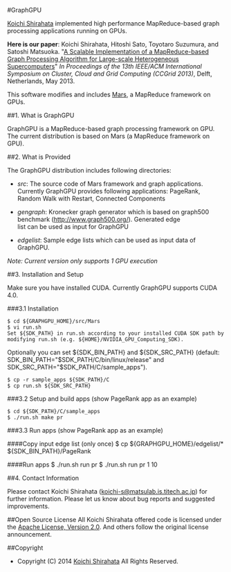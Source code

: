 #GraphGPU

[Koichi Shirahata](http://matsu-www.is.titech.ac.jp/~koichi-s/>) implemented high performance MapReduce-based graph processing applications running on GPUs. 

**Here is our paper**: Koichi Shirahata, Hitoshi Sato, Toyotaro Suzumura, and Satoshi Matsuoka. "[A Scalable Implementation of a MapReduce-based Graph Processing Algorithm for Large-scale Heterogeneous Supercomputers](http://ieeexplore.ieee.org/xpl/articleDetails.jsp?tp=&arnumber=6546103)" *In Proceedings of the 13th IEEE/ACM International Symposium on Cluster, Cloud and Grid Computing (CCGrid 2013)*,  Delft, Netherlands, May 2013. 

This software modifies and includes [Mars](http://www.cse.ust.hk/gpuqp/Mars.html), a MapReduce framework on GPUs.

##1. What is GraphGPU

GraphGPU is a MapReduce-based graph processing framework on GPU. The current distribution is based on Mars (a MapReduce framework on GPU).


##2. What is Provided

The GraphGPU distribution includes following directories:

* *src*: The source code of Mars framework and graph applications. Currently GraphGPU provides following applications: PageRank, Random Walk with Restart, Connected Components

* *gengraph*: Kronecker graph generator which is based on graph500 benchmark (http://www.graph500.org/). Generated edge\
 list can be used as input for GraphGPU

* *edgelist*: Sample edge lists which can be used as input data of GraphGPU.

*Note: Current version only supports 1 GPU execution*

##3. Installation and Setup

Make sure you have installed CUDA. Currently GraphGPU supports CUDA 4.0.

###3.1 Installation

    $ cd ${GRAPHGPU_HOME}/src/Mars
    $ vi run.sh
    Set ${SDK_PATH} in run.sh according to your installed CUDA SDK path by modifying run.sh (e.g. ${HOME}/NVIDIA_GPU_Computing_SDK). 
Optionally you can set ${SDK_BIN_PATH} and ${SDK_SRC_PATH} (default: SDK_BIN_PATH="$SDK_PATH/C/bin/linux/release" and SDK_SRC_PATH="$SDK_PATH/C/sample_apps").

    $ cp -r sample_apps ${SDK_PATH}/C
    $ cp run.sh ${SDK_SRC_PATH}


###3.2 Setup and build apps (show PageRank app as an example)

    $ cd ${SDK_PATH}/C/sample_apps
    $ ./run.sh make pr

###3.3 Run apps (show PageRank app as an example)

####Copy input edge list (only once)
    $ cp ${GRAPHGPU_HOME}/edgelist/* ${SDK_BIN_PATH}/PageRank

####Run apps
    $ ./run.sh run pr
    $ ./run.sh run pr 1 10



##4. Contact Information

Please contact Koichi Shirahata (koichi-s@matsulab.is.titech.ac.jp) for further information. Please let us know about bug reports and suggested improvements.


##Open Source License
All Koichi Shirahata offered code is licensed under the [Apache License, Version 2.0](http://www.apache.org/licenses/LICENSE-2.0). And others follow the original license announcement.

##Copyright
* Copyright (C) 2014 [Koichi Shirahata](http://matsu-www.is.titech.ac.jp/~koichi-s/>) All Rights Reserved.

